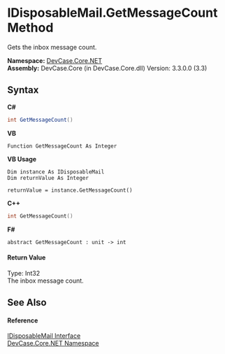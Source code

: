 # IDisposableMail.GetMessageCount Method 
 

Gets the inbox message count.

**Namespace:**&nbsp;<a href="N_DevCase_Core_NET">DevCase.Core.NET</a><br />**Assembly:**&nbsp;DevCase.Core (in DevCase.Core.dll) Version: 3.3.0.0 (3.3)

## Syntax

**C#**<br />
``` C#
int GetMessageCount()
```

**VB**<br />
``` VB
Function GetMessageCount As Integer
```

**VB Usage**<br />
``` VB Usage
Dim instance As IDisposableMail
Dim returnValue As Integer

returnValue = instance.GetMessageCount()
```

**C++**<br />
``` C++
int GetMessageCount()
```

**F#**<br />
``` F#
abstract GetMessageCount : unit -> int 

```


#### Return Value
Type: Int32<br />The inbox message count.

## See Also


#### Reference
<a href="T_DevCase_Core_NET_IDisposableMail">IDisposableMail Interface</a><br /><a href="N_DevCase_Core_NET">DevCase.Core.NET Namespace</a><br />